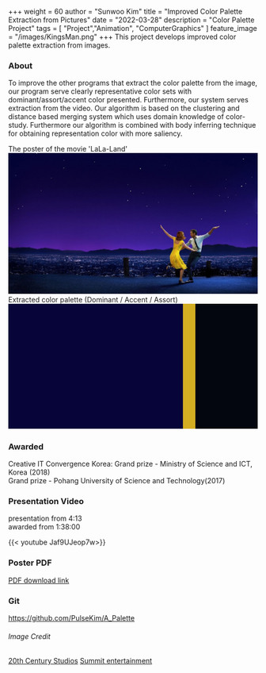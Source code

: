 +++
weight = 60
author = "Sunwoo Kim"
title = "Improved Color Palette Extraction from Pictures"
date = "2022-03-28"
description = "Color Palette Project"
tags = [
    "Project","Animation", "ComputerGraphics"
]
feature_image = "/images/KingsMan.png"
+++
This project develops improved color palette extraction from images.
<!--more-->

### About
To improve the other programs that extract the color palette from the image, our program serve clearly representative color sets with dominant/assort/accent color presented. Furthermore, our system serves extraction from the video. Our algorithm is based on the clustering and distance based merging system which uses domain knowledge of color-study. Furthermore our algorithm is combined with body inferring technique for obtaining representation color with more saliency.

The poster of the movie 'LaLa-Land'
![alt text](/images/lala.jpg "LaLa land poster")
Extracted color palette (Dominant / Accent / Assort)
![alt text](/images/lala_aPal.png "Color")

### Awarded
Creative IT Convergence Korea: Grand prize - Ministry of Science and ICT, Korea (2018)\
Grand prize - Pohang University of Science and Technology(2017)

### Presentation Video
presentation from 4:13 \
awarded from 1:38:00

{{< youtube Jaf9UJeop7w>}}


### Poster PDF
[PDF download link](https://drive.google.com/file/d/115a0CTs5KqiP9FivTgjju85elAH4jxdW/view?usp=sharing)

### Git
https://github.com/PulseKim/A_Palette

###### Image Credit
[20th Century Studios](https://www.20thcenturystudios.com/)
[Summit entertainment](https://www.lionsgate.com/)
